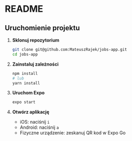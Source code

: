 # README

## Uruchomienie projektu

1. **Sklonuj repozytorium**

   ```bash
   git clone git@github.com:MateuszRajek/jobs-app.git
   cd jobs-app
   ```

2. **Zainstaluj zależności**

   ```bash
   npm install
   # lub
   yarn install
   ```

3. **Uruchom Expo**

   ```bash
   expo start
   ```

4. **Otwórz aplikację**

   - iOS: naciśnij `i`
   - Android: naciśnij `a`
   - Fizyczne urządzenie: zeskanuj QR kod w Expo Go
